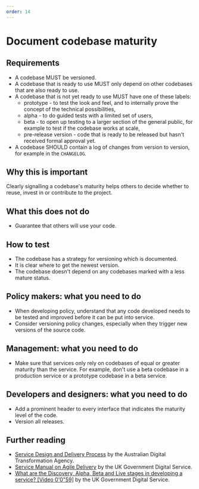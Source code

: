```yaml
---
order: 14
---
```

# Document codebase maturity

## Requirements

* A codebase MUST be versioned.
* A codebase that is ready to use MUST only depend on other codebases that are also ready to use.
* A codebase that is not yet ready to use MUST have one of these labels:
    * prototype - to test the look and feel, and to internally prove the concept of the technical possibilities,
    * alpha - to do guided tests with a limited set of users,
    * beta - to open up testing to a larger section of the general public, for example to test if the codebase works at scale,
    * pre-release version - code that is ready to be released but hasn't received formal approval yet.
* A codebase SHOULD contain a log of changes from version to version, for example in the `CHANGELOG`.

## Why this is important

Clearly signalling a codebase's maturity helps others to decide whether to reuse, invest in or contribute to the project.

## What this does not do

* Guarantee that others will use your code.

## How to test

* The codebase has a strategy for versioning which is documented.
* It is clear where to get the newest version.
* The codebase doesn't depend on any codebases marked with a less mature status.

## Policy makers: what you need to do

* When developing policy, understand that any code developed needs to be tested and improved before it can be put into service.
* Consider versioning policy changes, especially when they trigger new versions of the source code.

## Management: what you need to do

* Make sure that services only rely on codebases of equal or greater maturity than the service. For example, don't use a beta codebase in a production service or a prototype codebase in a beta service.

## Developers and designers: what you need to do

* Add a prominent header to every interface that indicates the maturity level of the code.
* Version all releases.

## Further reading

* [Service Design and Delivery Process](https://guides.service.gov.au/topics/service-design-delivery-process/) by the Australian Digital Transformation Agency.
* [Service Manual on Agile Delivery](https://www.gov.uk/service-manual/agile-delivery) by the UK Government Digital Service.
* [What are the Discovery, Alpha, Beta and Live stages in developing a service? [Video 0'0"59]](https://www.youtube.com/watch?v=_cyI7DMhgYc) by the UK Government Digital Service.
